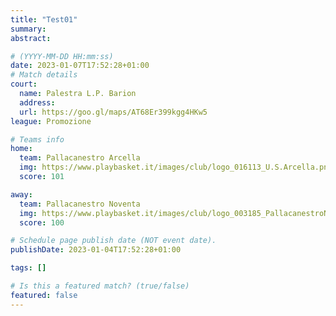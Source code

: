 ```yaml
---
title: "Test01"
summary:
abstract:

# (YYYY-MM-DD HH:mm:ss)
date: 2023-01-07T17:52:28+01:00
# Match details 
court:
  name: Palestra L.P. Barion
  address:
  url: https://goo.gl/maps/AT68Er399kgg4HKw5
league: Promozione

# Teams info
home:
  team: Pallacanestro Arcella
  img: https://www.playbasket.it/images/club/logo_016113_U.S.Arcella.png
  score: 101

away:
  team: Pallacanestro Noventa
  img: https://www.playbasket.it/images/club/logo_003185_PallacanestroNoventaPol.Dil..png
  score: 100

# Schedule page publish date (NOT event date).
publishDate: 2023-01-04T17:52:28+01:00

tags: []

# Is this a featured match? (true/false)
featured: false
---
```

